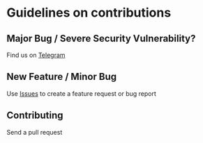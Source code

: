 # Guidelines on contributions
## Major Bug / Severe Security Vulnerability?
Find us on [Telegram](https://t.me/joinchat/DbwzvRz1Z5agj8pIobYPww)

## New Feature / Minor Bug
Use [Issues](https://github.com/moldypenguins/Gandalf/issues) to create a feature request or bug report

## Contributing
Send a pull request

